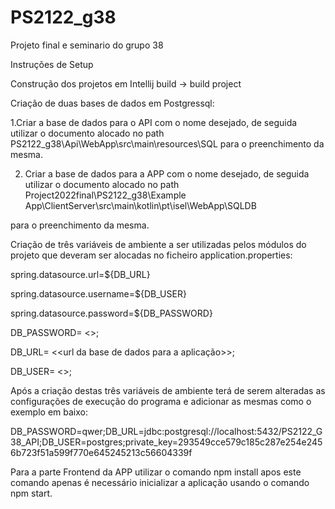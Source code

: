 # PS2122_g38
Projeto final e seminario do grupo 38

Instruções de Setup 

 

 

Construção dos projetos em Intellij build -> build project 

 

Criação de duas bases de dados em Postgressql: 

1.Criar a base de dados para o API com o nome desejado, de seguida utilizar o documento alocado no path PS2122_g38\Api\WebApp\src\main\resources\SQL  para o preenchimento da mesma. 

2. Criar a base de dados para a APP com o nome desejado, de seguida utilizar o documento alocado no path Project2022final\PS2122_g38\Example App\ClientServer\src\main\kotlin\pt\isel\WebApp\SQLDB 

para o preenchimento da mesma. 

 

Criação de três variáveis de ambiente a ser utilizadas pelos módulos do projeto que deveram ser alocadas no ficheiro application.properties: 

spring.datasource.url=${DB_URL}  

spring.datasource.username=${DB_USER} 

spring.datasource.password=${DB_PASSWORD} 

 

DB_PASSWORD= <<password>>;  

DB_URL= <<url da base de dados para a aplicação>>;  

DB_USER= <<username utilizado na base de dados>>; 

Após a criação destas três variáveis de ambiente terá de serem alteradas as configurações de execução do programa e adicionar as mesmas como o exemplo em baixo: 

DB_PASSWORD=qwer;DB_URL=jdbc:postgresql://localhost:5432/PS2122_G38_API;DB_USER=postgres;private_key=293549cce579c185c287e254e2456b723f51a599f770e645245213c56604339f 

 

Para a parte Frontend da APP utilizar o comando npm install apos este comando apenas é necessário inicializar a aplicação usando o comando npm start. 
